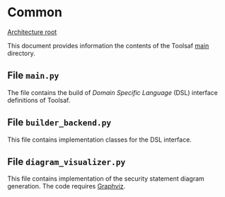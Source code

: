 # Common

[Architecture root](README.md)

This document provides information the contents of the Toolsaf [main](../../toolsaf/) directory.

## File `main.py`

The file contains the build of _Domain Specific Language_ (DSL) interface definitions of Toolsaf.

## File `builder_backend.py`

This file contains implementation classes for the DSL interface.

## File `diagram_visualizer.py`

This file contains implementation of the security statement diagram generation.
The code requires [Graphviz](https://graphviz.org/download/).
